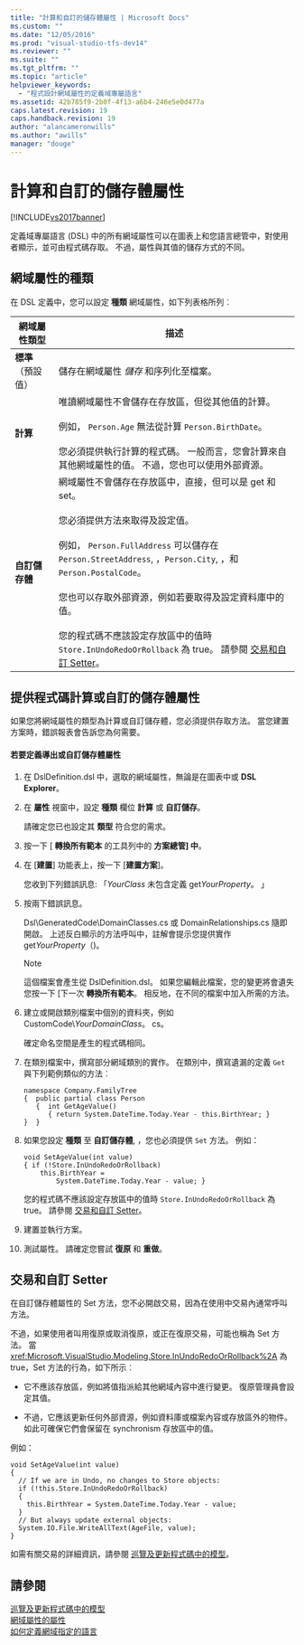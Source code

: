 ```yaml
---
title: "計算和自訂的儲存體屬性 | Microsoft Docs"
ms.custom: ""
ms.date: "12/05/2016"
ms.prod: "visual-studio-tfs-dev14"
ms.reviewer: ""
ms.suite: ""
ms.tgt_pltfrm: ""
ms.topic: "article"
helpviewer_keywords: 
  - "程式設計網域屬性的定義域專屬語言"
ms.assetid: 42b785f9-2b0f-4f13-a6b4-246e5e0d477a
caps.latest.revision: 19
caps.handback.revision: 19
author: "alancameronwills"
ms.author: "awills"
manager: "douge"
---
```

# 計算和自訂的儲存體屬性
[!INCLUDE[vs2017banner](../code-quality/includes/vs2017banner.md)]

定義域專屬語言 \(DSL\) 中的所有網域屬性可以在圖表上和您語言總管中，對使用者顯示，並可由程式碼存取。 不過，屬性與其值的儲存方式的不同。  
  
## 網域屬性的種類  
 在 DSL 定義中，您可以設定 **種類** 網域屬性，如下列表格所列︰  
  
|網域屬性類型|描述|  
|------------|--------|  
|**標準** （預設值）|儲存在網域屬性 *儲存* 和序列化至檔案。|  
|**計算**|唯讀網域屬性不會儲存在存放區，但從其他值的計算。<br /><br /> 例如， `Person.Age` 無法從計算 `Person.BirthDate`。<br /><br /> 您必須提供執行計算的程式碼。 一般而言，您會計算來自其他網域屬性的值。 不過，您也可以使用外部資源。|  
|**自訂儲存體**|網域屬性不會儲存在存放區中，直接，但可以是 get 和 set。<br /><br /> 您必須提供方法來取得及設定值。<br /><br /> 例如， `Person.FullAddress` 可以儲存在 `Person.StreetAddress`, ，`Person.City`, ，和 `Person.PostalCode`。<br /><br /> 您也可以存取外部資源，例如若要取得及設定資料庫中的值。<br /><br /> 您的程式碼不應該設定存放區中的值時 `Store.InUndoRedoOrRollback` 為 true。 請參閱 [交易和自訂 Setter](#setters)。|  
  
## 提供程式碼計算或自訂的儲存體屬性  
 如果您將網域屬性的類型為計算或自訂儲存體，您必須提供存取方法。 當您建置方案時，錯誤報表會告訴您為何需要。  
  
#### 若要定義導出或自訂儲存體屬性  
  
1.  在 DslDefinition.dsl 中，選取的網域屬性，無論是在圖表中或 **DSL Explorer**。  
  
2.  在 **屬性** 視窗中，設定 **種類** 欄位 **計算** 或 **自訂儲存**。  
  
     請確定您已也設定其 **類型** 符合您的需求。  
  
3.  按一下 \[ **轉換所有範本** 的工具列中的 **方案總管\] 中**。  
  
4.  在 \[**建置**\] 功能表上，按一下 \[**建置方案**\]。  
  
     您收到下列錯誤訊息: 「*YourClass* 未包含定義 get*YourProperty*。 」  
  
5.  按兩下錯誤訊息。  
  
     Dsl\\GeneratedCode\\DomainClasses.cs 或 DomainRelationships.cs 隨即開啟。 上述反白顯示的方法呼叫中，註解會提示您提供實作 get*YourProperty*（\)。  
  
    > [!NOTE]
    >  這個檔案會產生從 DslDefinition.dsl。 如果您編輯此檔案，您的變更將會遺失您按一下 \[下一次 **轉換所有範本**。 相反地，在不同的檔案中加入所需的方法。  
  
6.  建立或開啟類別檔案中個別的資料夾，例如 CustomCode\\*YourDomainClass*。 cs。  
  
     確定命名空間是產生的程式碼相同。  
  
7.  在類別檔案中，撰寫部分網域類別的實作。 在類別中，撰寫遺漏的定義 `Get` 與下列範例類似的方法︰  
  
    ```  
    namespace Company.FamilyTree  
    {  public partial class Person  
       {  int GetAgeValue()  
          { return System.DateTime.Today.Year - this.BirthYear; }  
    }  }  
    ```  
  
8.  如果您設定 **種類** 至 **自訂儲存體**, ，您也必須提供 `Set` 方法。 例如：  
  
    ```  
    void SetAgeValue(int value)  
    { if (!Store.InUndoRedoOrRollback)  
        this.BirthYear =   
            System.DateTime.Today.Year - value; }  
    ```  
  
     您的程式碼不應該設定存放區中的值時 `Store.InUndoRedoOrRollback` 為 true。 請參閱 [交易和自訂 Setter](#setters)。  
  
9. 建置並執行方案。  
  
10. 測試屬性。 請確定您嘗試 **復原** 和 **重做**。  
  
##  <a name="setters"></a> 交易和自訂 Setter  
 在自訂儲存體屬性的 Set 方法，您不必開啟交易，因為在使用中交易內通常呼叫方法。  
  
 不過，如果使用者叫用復原或取消復原，或正在復原交易，可能也稱為 Set 方法。 當 <xref:Microsoft.VisualStudio.Modeling.Store.InUndoRedoOrRollback%2A> 為 true，Set 方法的行為，如下所示︰  
  
-   它不應該存放區，例如將值指派給其他網域內容中進行變更。 復原管理員會設定其值。  
  
-   不過，它應該更新任何外部資源，例如資料庫或檔案內容或存放區外的物件。 如此可確保它們會保留在 synchronism 存放區中的值。  
  
 例如：  
  
```  
void SetAgeValue(int value)  
{   
  // If we are in Undo, no changes to Store objects:  
  if (!this.Store.InUndoRedoOrRollback)  
  {   
    this.BirthYear = System.DateTime.Today.Year - value;   
  }  
  // But always update external objects:  
  System.IO.File.WriteAllText(AgeFile, value);  
}  
```  
  
 如需有關交易的詳細資訊，請參閱 [巡覽及更新程式碼中的模型](../modeling/navigating-and-updating-a-model-in-program-code.md)。  
  
## 請參閱  
 [巡覽及更新程式碼中的模型](../modeling/navigating-and-updating-a-model-in-program-code.md)   
 [網域屬性的屬性](../modeling/properties-of-domain-properties.md)   
 [如何定義網域指定的語言](../modeling/how-to-define-a-domain-specific-language.md)